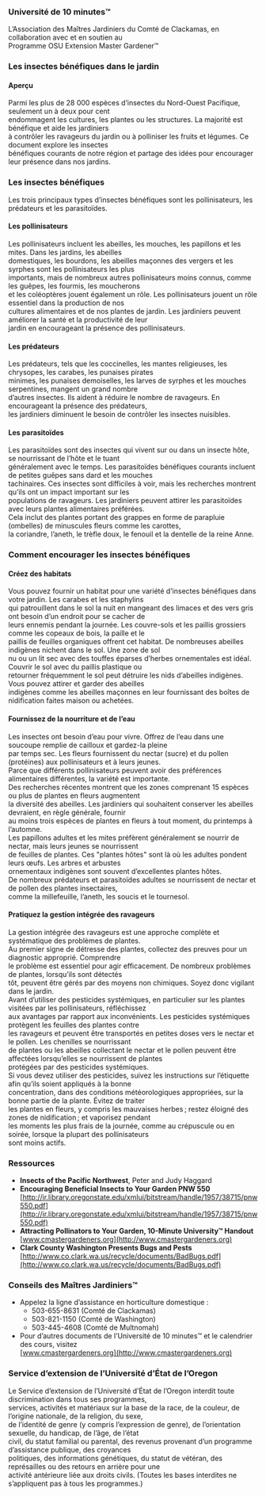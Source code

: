 ### Université de 10 minutes™  
L’Association des Maîtres Jardiniers du Comté de Clackamas, en collaboration avec et en soutien au  
Programme OSU Extension Master Gardener™  

### Les insectes bénéfiques dans le jardin  
#### Aperçu  
Parmi les plus de 28 000 espèces d’insectes du Nord-Ouest Pacifique, seulement un à deux pour cent  
endommagent les cultures, les plantes ou les structures. La majorité est bénéfique et aide les jardiniers  
à contrôler les ravageurs du jardin ou à polliniser les fruits et légumes. Ce document explore les insectes  
bénéfiques courants de notre région et partage des idées pour encourager leur présence dans nos jardins.  

### Les insectes bénéfiques  
Les trois principaux types d’insectes bénéfiques sont les pollinisateurs, les prédateurs et les parasitoïdes.  

#### Les pollinisateurs  
Les pollinisateurs incluent les abeilles, les mouches, les papillons et les mites. Dans les jardins, les abeilles  
domestiques, les bourdons, les abeilles maçonnes des vergers et les syrphes sont les pollinisateurs les plus  
importants, mais de nombreux autres pollinisateurs moins connus, comme les guêpes, les fourmis, les moucherons  
et les coléoptères jouent également un rôle. Les pollinisateurs jouent un rôle essentiel dans la production de nos  
cultures alimentaires et de nos plantes de jardin. Les jardiniers peuvent améliorer la santé et la productivité de leur  
jardin en encourageant la présence des pollinisateurs.  

#### Les prédateurs  
Les prédateurs, tels que les coccinelles, les mantes religieuses, les chrysopes, les carabes, les punaises pirates  
minimes, les punaises demoiselles, les larves de syrphes et les mouches serpentines, mangent un grand nombre  
d’autres insectes. Ils aident à réduire le nombre de ravageurs. En encourageant la présence des prédateurs,  
les jardiniers diminuent le besoin de contrôler les insectes nuisibles.  

#### Les parasitoïdes  
Les parasitoïdes sont des insectes qui vivent sur ou dans un insecte hôte, se nourrissant de l’hôte et le tuant  
généralement avec le temps. Les parasitoïdes bénéfiques courants incluent de petites guêpes sans dard et les mouches  
tachinaires. Ces insectes sont difficiles à voir, mais les recherches montrent qu’ils ont un impact important sur les  
populations de ravageurs. Les jardiniers peuvent attirer les parasitoïdes avec leurs plantes alimentaires préférées.  
Cela inclut des plantes portant des grappes en forme de parapluie (ombelles) de minuscules fleurs comme les carottes,  
la coriandre, l’aneth, le trèfle doux, le fenouil et la dentelle de la reine Anne.  

### Comment encourager les insectes bénéfiques  

#### Créez des habitats  
Vous pouvez fournir un habitat pour une variété d’insectes bénéfiques dans votre jardin. Les carabes et les staphylins  
qui patrouillent dans le sol la nuit en mangeant des limaces et des vers gris ont besoin d’un endroit pour se cacher de  
leurs ennemis pendant la journée. Les couvre-sols et les paillis grossiers comme les copeaux de bois, la paille et le  
paillis de feuilles organiques offrent cet habitat. De nombreuses abeilles indigènes nichent dans le sol. Une zone de sol  
nu ou un lit sec avec des touffes éparses d’herbes ornementales est idéal. Couvrir le sol avec du paillis plastique ou  
retourner fréquemment le sol peut détruire les nids d’abeilles indigènes. Vous pouvez attirer et garder des abeilles  
indigènes comme les abeilles maçonnes en leur fournissant des boîtes de nidification faites maison ou achetées.  

#### Fournissez de la nourriture et de l’eau  
Les insectes ont besoin d’eau pour vivre. Offrez de l’eau dans une soucoupe remplie de cailloux et gardez-la pleine  
par temps sec. Les fleurs fournissent du nectar (sucre) et du pollen (protéines) aux pollinisateurs et à leurs jeunes.  
Parce que différents pollinisateurs peuvent avoir des préférences alimentaires différentes, la variété est importante.  
Des recherches récentes montrent que les zones comprenant 15 espèces ou plus de plantes en fleurs augmentent  
la diversité des abeilles. Les jardiniers qui souhaitent conserver les abeilles devraient, en règle générale, fournir  
au moins trois espèces de plantes en fleurs à tout moment, du printemps à l’automne.  
Les papillons adultes et les mites préfèrent généralement se nourrir de nectar, mais leurs jeunes se nourrissent  
de feuilles de plantes. Ces "plantes hôtes" sont là où les adultes pondent leurs œufs. Les arbres et arbustes  
ornementaux indigènes sont souvent d’excellentes plantes hôtes.  
De nombreux prédateurs et parasitoïdes adultes se nourrissent de nectar et de pollen des plantes insectaires,  
comme la millefeuille, l’aneth, les soucis et le tournesol.  

#### Pratiquez la gestion intégrée des ravageurs  
La gestion intégrée des ravageurs est une approche complète et systématique des problèmes de plantes.  
Au premier signe de détresse des plantes, collectez des preuves pour un diagnostic approprié. Comprendre  
le problème est essentiel pour agir efficacement. De nombreux problèmes de plantes, lorsqu’ils sont détectés  
tôt, peuvent être gérés par des moyens non chimiques. Soyez donc vigilant dans le jardin.  
Avant d’utiliser des pesticides systémiques, en particulier sur les plantes visitées par les pollinisateurs, réfléchissez  
aux avantages par rapport aux inconvénients. Les pesticides systémiques protègent les feuilles des plantes contre  
les ravageurs et peuvent être transportés en petites doses vers le nectar et le pollen. Les chenilles se nourrissant  
de plantes ou les abeilles collectant le nectar et le pollen peuvent être affectées lorsqu’elles se nourrissent de plantes  
protégées par des pesticides systémiques.  
Si vous devez utiliser des pesticides, suivez les instructions sur l’étiquette afin qu’ils soient appliqués à la bonne  
concentration, dans des conditions météorologiques appropriées, sur la bonne partie de la plante. Évitez de traiter  
les plantes en fleurs, y compris les mauvaises herbes ; restez éloigné des zones de nidification ; et vaporisez pendant  
les moments les plus frais de la journée, comme au crépuscule ou en soirée, lorsque la plupart des pollinisateurs  
sont moins actifs.  

### Ressources  
- **Insects of the Pacific Northwest**, Peter and Judy Haggard  
- **Encouraging Beneficial Insects to Your Garden PNW 550**  
  [http://ir.library.oregonstate.edu/xmlui/bitstream/handle/1957/38715/pnw550.pdf](http://ir.library.oregonstate.edu/xmlui/bitstream/handle/1957/38715/pnw550.pdf)  
- **Attracting Pollinators to Your Garden, 10-Minute University™ Handout**  
  [www.cmastergardeners.org](http://www.cmastergardeners.org)  
- **Clark County Washington Presents Bugs and Pests**  
  [http://www.co.clark.wa.us/recycle/documents/BadBugs.pdf](http://www.co.clark.wa.us/recycle/documents/BadBugs.pdf)  

### Conseils des Maîtres Jardiniers™  
- Appelez la ligne d’assistance en horticulture domestique :  
  - 503-655-8631 (Comté de Clackamas)  
  - 503-821-1150 (Comté de Washington)  
  - 503-445-4608 (Comté de Multnomah)  
- Pour d’autres documents de l’Université de 10 minutes™ et le calendrier des cours, visitez  
  [www.cmastergardeners.org](http://www.cmastergardeners.org)  

### Service d’extension de l’Université d’État de l’Oregon  
Le Service d’extension de l’Université d’État de l’Oregon interdit toute discrimination dans tous ses programmes,  
services, activités et matériaux sur la base de la race, de la couleur, de l’origine nationale, de la religion, du sexe,  
de l’identité de genre (y compris l’expression de genre), de l’orientation sexuelle, du handicap, de l’âge, de l’état  
civil, du statut familial ou parental, des revenus provenant d’un programme d’assistance publique, des croyances  
politiques, des informations génétiques, du statut de vétéran, des représailles ou des retours en arrière pour une  
activité antérieure liée aux droits civils. (Toutes les bases interdites ne s’appliquent pas à tous les programmes.)